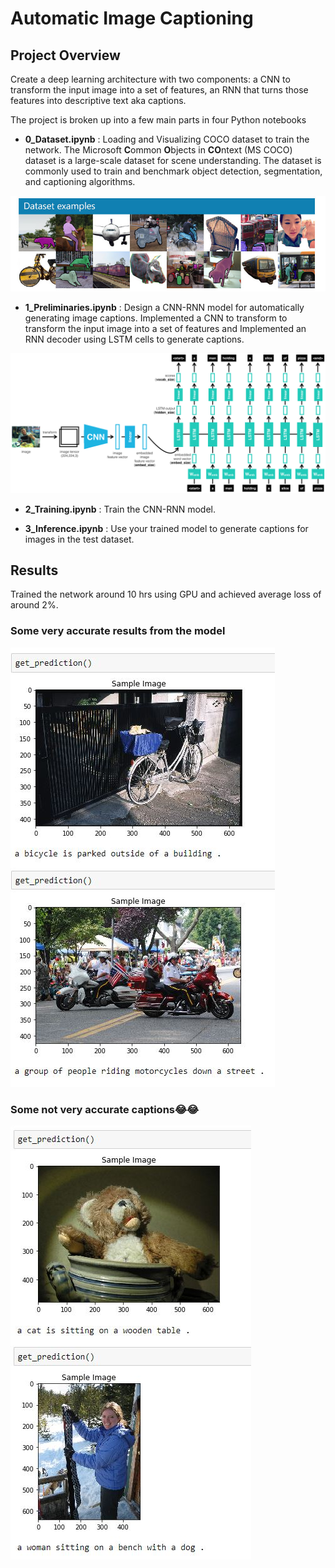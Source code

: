 [//]: # (Image References)
[image1]: ./images/coco-examples.jpg "COCO"
[image2]: ./images/encoder.png "Encoder"
[image3]: ./images/decoder.png "Decoder"
[image4]: ./images/encoder-decoder.png "Encoder-Decoder"
[image5]: ./images/1.JPG "accurate"
[image6]: ./images/5.JPG "accurate2"
[image7]: ./images/4.JPG "underperform"
# Automatic Image Captioning 

## Project Overview

Create a deep learning architecture with two components: a CNN to transform the input image into a set of features, an RNN that turns those features into descriptive text aka captions. 

The project is broken up into a few main parts in four Python notebooks

- __0_Dataset.ipynb__ : Loading and Visualizing COCO dataset to train the network. The Microsoft **C**ommon **O**bjects in **CO**ntext (MS COCO) dataset is a large-scale dataset for scene understanding.  The dataset is commonly used to train and benchmark object detection, segmentation, and captioning algorithms.  

![image1]

- __1_Preliminaries.ipynb__ : Design a CNN-RNN model for automatically generating image captions. Implemented a CNN to transform to transform the input image into a set of features and Implemented an RNN decoder using LSTM cells to generate captions. 

![image4]

- __2_Training.ipynb__ : Train the CNN-RNN model. 

- __3_Inference.ipynb__ : Use your trained model to generate captions for images in the test dataset.

## Results
Trained the network around 10 hrs using GPU and achieved average loss of around 2%.

### Some very accurate results from the model
![image6]

### Some not very accurate captions😂😂
![image7]


